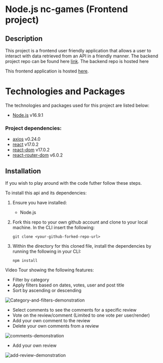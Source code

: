 # Node.js nc-games (Frontend project)

## Description

This project is a frontend user friendly application that allows a user to interact with data retrieved from an API in a friendly manner. The backend project repo can be found here [link](https://github.com/WillWatkins/JS-Backend-project). The backend repo is hosted here

This frontend application is hosted [here](https://will-nc-games.netlify.app).

# Technologies and Packages

The technologies and packages used for this project are listed below:

- [Node.js](https://nodejs.org/en/) v16.9.1

### Project dependencies:

- [axios](https://www.npmjs.com/package/axios) v0.24.0
- [react](https://reactjs.org) v17.0.2
- [react-dom](https://reactjs.org/docs/react-dom.html) v17.0.2
- [react-router-dom](https://v5.reactrouter.com/web/guides/quick-start) v6.0.2

## Installation

If you wish to play around with the code futher follow these steps.

To install this api and its dependencies:

1.  Ensure you have installed:
    - Node.js
2.  Fork this repo to your own github account and clone to your local machine. In the CLI insert the following:

        git clone <your-github-forked-repo-url>

3.  Within the directory for this cloned file, install the dependencies by running the following in your CLI:

        npm install

Video Tour showing the following features:

- Filter by category
- Apply filters based on dates, votes, user and post title
- Sort by ascending or descending

![Category-and-filters-demonstration](https://github.com/WillWatkins/front-end-project/blob/main/gifs/catgegoryFilters.gif)

- Select comments to see the comments for a specific review
- Vote on the review/comment (Limited to one vote per user/render)
- Add your own comment to the review
- Delete your own comments from a review

![comments-demonstration](https://github.com/WillWatkins/front-end-project/blob/main/gifs/comments.gif)

- Add your own review

![add-review-demonstration](https://github.com/WillWatkins/front-end-project/blob/main/gifs/reviews.gif)
